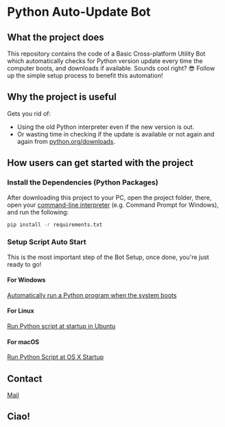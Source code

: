 # Python Auto-Update Bot


## What the project does

This repository contains the code of a Basic Cross-platform Utility Bot which automatically checks for Python version update every time the computer boots, and downloads if available. 
Sounds cool right? 😎 Follow up the simple setup process to benefit this automation!


## Why the project is useful

Gets you rid of:
- Using the old Python interpreter even if the new version is out.
- Or wasting time in checking if the update is available or not again and again from [python.org/downloads](https://www.python.org/downloads).


## How users can get started with the project

### Install the Dependencies (Python Packages)

After downloading this project to your PC, open the project folder, there, open your [command-line interpreter](https://en.wikipedia.org/wiki/List_of_command-line_interpreters#:~:text=In%20computing%2C%20a%20command-line%20interpreter%2C%20or%20command%20language%20interpreter%2C%20is%20a%20blanket%20term%20for%20a%20certain%20class%20of%20programs%20designed%20to%20read%20lines%20of%20text%20entered%20by%20a%20user%2C%20thus%20implementing%20a%20command-line%20interface.) (e.g. Command Prompt for Windows), and run the following:
```bash
pip install -r requirements.txt
```

### Setup Script Auto Start

This is the most important step of the Bot Setup, once done, you're just ready to go!

#### For Windows
[Automatically run a Python program when the system boots](https://stackoverflow.com/questions/59113569/automatically-run-a-python-program-when-the-system-boots)

#### For Linux
[Run Python script at startup in Ubuntu](https://stackoverflow.com/questions/24518522/run-python-script-at-startup-in-ubuntu)

#### For macOS
[Run Python Script at OS X Startup](https://stackoverflow.com/questions/29338066/run-python-script-at-os-x-startup)


## Contact

[Mail](mailto:samyak65400@gmail.com?subject=Regarding%20py-update-bot)


## Ciao!
